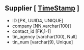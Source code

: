 ## Supplier [ [TimeStamp](/app/backend/apps/tools/docs/Models.md) ]
- ID [PK, UUID4, UNIQUE]
- company [NN,varchar(100)]
- contact_id [FK,1-1]
- tin_agency [varchar(100), Null]
- tin_num [varchar(9), Unique]
